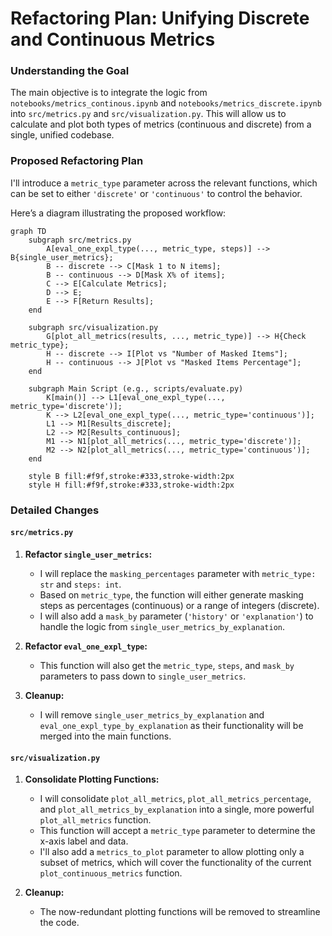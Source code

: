 # Refactoring Plan: Unifying Discrete and Continuous Metrics

### Understanding the Goal

The main objective is to integrate the logic from `notebooks/metrics_continous.ipynb` and `notebooks/metrics_discrete.ipynb` into `src/metrics.py` and `src/visualization.py`. This will allow us to calculate and plot both types of metrics (continuous and discrete) from a single, unified codebase.

### Proposed Refactoring Plan

I'll introduce a `metric_type` parameter across the relevant functions, which can be set to either `'discrete'` or `'continuous'` to control the behavior.

Here’s a diagram illustrating the proposed workflow:

```mermaid
graph TD
    subgraph src/metrics.py
        A[eval_one_expl_type(..., metric_type, steps)] --> B{single_user_metrics};
        B -- discrete --> C[Mask 1 to N items];
        B -- continuous --> D[Mask X% of items];
        C --> E[Calculate Metrics];
        D --> E;
        E --> F[Return Results];
    end

    subgraph src/visualization.py
        G[plot_all_metrics(results, ..., metric_type)] --> H{Check metric_type};
        H -- discrete --> I[Plot vs "Number of Masked Items"];
        H -- continuous --> J[Plot vs "Masked Items Percentage"];
    end

    subgraph Main Script (e.g., scripts/evaluate.py)
        K[main()] --> L1[eval_one_expl_type(..., metric_type='discrete')];
        K --> L2[eval_one_expl_type(..., metric_type='continuous')];
        L1 --> M1[Results_discrete];
        L2 --> M2[Results_continuous];
        M1 --> N1[plot_all_metrics(..., metric_type='discrete')];
        M2 --> N2[plot_all_metrics(..., metric_type='continuous')];
    end

    style B fill:#f9f,stroke:#333,stroke-width:2px
    style H fill:#f9f,stroke:#333,stroke-width:2px
```

### Detailed Changes

#### `src/metrics.py`

1.  **Refactor `single_user_metrics`:**
    *   I will replace the `masking_percentages` parameter with `metric_type: str` and `steps: int`.
    *   Based on `metric_type`, the function will either generate masking steps as percentages (continuous) or a range of integers (discrete).
    *   I will also add a `mask_by` parameter (`'history'` or `'explanation'`) to handle the logic from `single_user_metrics_by_explanation`.

2.  **Refactor `eval_one_expl_type`:**
    *   This function will also get the `metric_type`, `steps`, and `mask_by` parameters to pass down to `single_user_metrics`.

3.  **Cleanup:**
    *   I will remove `single_user_metrics_by_explanation` and `eval_one_expl_type_by_explanation` as their functionality will be merged into the main functions.

#### `src/visualization.py`

1.  **Consolidate Plotting Functions:**
    *   I will consolidate `plot_all_metrics`, `plot_all_metrics_percentage`, and `plot_all_metrics_by_explanation` into a single, more powerful `plot_all_metrics` function.
    *   This function will accept a `metric_type` parameter to determine the x-axis label and data.
    *   I'll also add a `metrics_to_plot` parameter to allow plotting only a subset of metrics, which will cover the functionality of the current `plot_continuous_metrics` function.

2.  **Cleanup:**
    *   The now-redundant plotting functions will be removed to streamline the code.